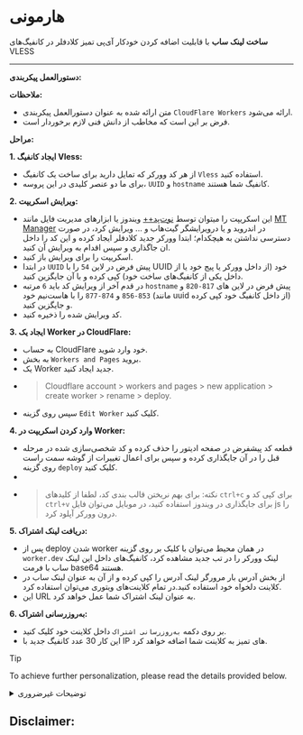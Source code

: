 # هارمونی


**ساخت لینک ساب** با قابلیت اضافه کردن خودکار آی‌پی تمیز کلادفلر در کانفیگ‌های VLESS

---


**دستورالعمل پیکربندی:**

**ملاحظات:**

- متن ارائه شده به عنوان دستورالعمل پیکربندی `CloudFlare Workers` ارائه می‌شود.
- فرض بر این است که مخاطب از دانش فنی لازم برخوردار است.

**مراحل:**

**1. ایجاد کانفیگ Vless:**

- از هر کد وورکر که تمایل دارید برای ساخت یک کانفیگ `Vless` استفاده کنید.
- برای ما دو عنصر کلیدی در این پروسه، `UUID` و `hostname` کانفیگ شما هستند.

**2. ویرایش اسکریپت:**

- این اسکریپت را میتوان توسط [نوت‌پد++](https://notepad-plus-plus.org/downloads/) ویندوز یا ابزارهای مدیریت فایل مانند [MT Manager](https://t.me/new_folder_revil/2720) در اندروید و یا درویرایشگر گیت‌هاب و ... ویرایش کرد، در صورت دسترسی نداشتن به هیچکدام؛ ابتدا وورکر جدید کلادفلر ایجاد کرده و این کد را داخل ان جاگذاری و سپس اقدام به ویرایش آن کنید.
- اسکریپت را برای ویرایش باز کنید.
- در ابتدا `UUID` پیش فرض در لاین `54` را با UUID خود (از داخل وورکر یا پیج خود یا از داخل یکی از کانفیگ‌های ساخت خود) کپی کرده و با آن جایگزین کنید.
- در قدم آخر از ویرایش کد باید `6` مرتبه `hostname` پیش فرض در لاین های `817-820` و `853-856` و `874-877` را با هاست‌نیم خود (مانند uuid از داخل کانفیگ خود کپی کرده) و جایگزین کنید.
- کد ویرایش شده را ذخیره کنید.

**3. ایجاد یک Worker در CloudFlare:**

- به حساب CloudFlare خود وارد شوید.
- به بخش `Workers and Pages` بروید.
- یک Worker جدید ایجاد کنید.
- > Cloudflare account > workers and pages > new application > create worker > rename > deploy.
- سپس روی گزینه `Edit Worker` کلیک کنید.

**4. وارد کردن اسکریپت در Worker:**

- قطعه کد پیشفرض در صفحه ادیتور را حذف کرده و کد شخصی‌سازی شده در مرحله قبل را در آن جایگذاری کرده و سپس برای اعمال تغییرات از گوشه سمت راست روی گزینه `deploy` کلیک کنید.
- 
- > نکته: برای بهم نریختن قالب بندی کد، لطفا از کلیدهای `ctrl+c` برای کپی کد و `ctrl+v` برای جایگذاری در ویندوز استفاده کنید، در موبایل می‌توان فایل js را درون وورکر آپلود کرد.

**5. دریافت لینک اشتراک:**

- پس از deploy شدن worker در همان محیط می‌توان با کلیک بر روی گزینه `worker.dev` لینک وورکر را در تب جدید مشاهده کرد، کانفیگ‌های داخل این لینک ساب با فرمت base64 هستند.
- از بخش آدرس بار مرورگر لینک آدرس را کپی کرده و از آن‌ به عنوان لینک ساب در کلاینت دلخواه خود استفاده کنید.در تمام کلاینت‌های ویتوری می‌توان استفاده کرد.
-  این URL به عنوان لینک اشتراک شما عمل خواهد کرد.

**6. به‌روزرسانی اشتراک:**

- بر روی دکمه `به‌روزرسانی اشتراک` داخل کلاینت خود کلیک کنید.
- این کار 30 عدد کانفیگ‌ جدید با IP های تمیز به کلاینت شما اضافه خواهد کرد.

> [!TIP]
> To achieve further personalization, please read the details provided below.

<details>
<summary> توضیحات غیرضروری </summary>
  
بالاتر گفتم واسه ی اینکه بتونید شخصا از این اسکریپت استفاده کنید برای کانفیگ‌های خود لینک ساب درست کنید باید uuid و hostname خودتون رو در لاین های ذکر شده جایگذاری کنید. حالا میخوام یکم شخصی سازی بکنیم طبق نیاز خودمون

1. ما سه تا مخزن آی‌پی داریم که از هر کدوم ده تا آی‌پی میگیره و برامون داخل کانفیگ‌ها قرار میده، جمعا سی تا
   - مخزن اول در واقع آی‌پی هایی هستن که خودم داخل کد نوشتم، از لاین `71` شروع میشن تا لاین `686` آیپی از نوع ورژن 6 هستن، و از لاین `688` دامین های پشت کلادفلر رو قرار دادم اونایی ک خوب کار میکردن رو و پشت سر اون‌ها از لاین `707` چندتا IPv4 عادی کلادفلر نوشتم تا لاین `776`. هرکدوم از این دو نوع آی‌پی و دامین هارو که دلتون خواست میتونید تغییر بدید هیچ مشکل و محدودیتی برای اینکار نداریم، میتونید کم کنید تعداد و یا زیاد کنید یا کلا حذف کنید فرضا دامین هارو ... خلاصه ک be my guess
   - مخزن دوم آی‌پی اطلاعاتش رو از [گیت‌هاب وحید فرید](https://raw.githubusercontent.com/vfarid/cf-clean-ips/main/list.json) میگیره، مخزن بدی نیست، اخرین بار در تاریخ 2024.2.10 بروزرسانی شده، این هم میتونید باز دوباره تغییر بدید به مخزن دلخواه خودتون، از لاین `826` کد قابل تغییر هستش.
   - مخزن سوم آی‌پی‌های ما اطلاعاتش رو از [گیت‌هاب YeBeKhe](https://raw.githubusercontent.com/yebekhe/cf-clean-ip-resolver/main/list.json) میگیره، اطلاعات اون در تاریخ 2024.04.29 بروزرسانی شده،این مخزن نیز از لاین `833` کد قابل تغییره.
 
</details>



 
 
 ## Disclaimer:
